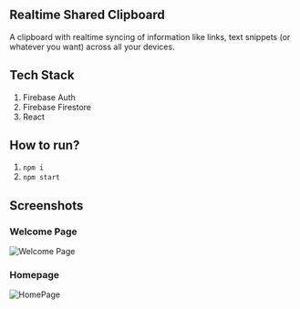 ## Realtime Shared Clipboard

A clipboard with realtime syncing of information like links, text snippets (or whatever you want) across all your devices.

## Tech Stack

1. Firebase Auth
2. Firebase Firestore
3. React

## How to run?

1. `npm i`
2. `npm start`

## Screenshots

### Welcome Page

![Welcome Page](https://raw.githubusercontent.com/samarpan1738/shared-clipboard-react/master/public/screenshots/RSC-Welcome.png)

### Homepage

![HomePage](https://raw.githubusercontent.com/samarpan1738/shared-clipboard-react/master/public/screenshots/RSC-Home.png)
